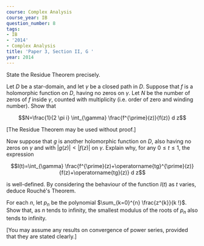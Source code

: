 ```yaml
---
course: Complex Analysis
course_year: IB
question_number: 8
tags:
- IB
- '2014'
- Complex Analysis
title: 'Paper 3, Section II, G '
year: 2014
---
```




State the Residue Theorem precisely.

Let $D$ be a star-domain, and let $\gamma$ be a closed path in $D$. Suppose that $f$ is a holomorphic function on $D$, having no zeros on $\gamma$. Let $N$ be the number of zeros of $f$ inside $\gamma$, counted with multiplicity (i.e. order of zero and winding number). Show that

$$N=\frac{1}{2 \pi i} \int_{\gamma} \frac{f^{\prime}(z)}{f(z)} d z$$

[The Residue Theorem may be used without proof.]

Now suppose that $g$ is another holomorphic function on $D$, also having no zeros on $\gamma$ and with $|g(z)|<|f(z)|$ on $\gamma$. Explain why, for any $0 \leqslant t \leqslant 1$, the expression

$$I(t)=\int_{\gamma} \frac{f^{\prime}(z)+\operatorname{tg}^{\prime}(z)}{f(z)+\operatorname{tg}(z)} d z$$

is well-defined. By considering the behaviour of the function $I(t)$ as $t$ varies, deduce Rouché's Theorem.

For each $n$, let $p_{n}$ be the polynomial $\sum_{k=0}^{n} \frac{z^{k}}{k !}$. Show that, as $n$ tends to infinity, the smallest modulus of the roots of $p_{n}$ also tends to infinity.

[You may assume any results on convergence of power series, provided that they are stated clearly.]